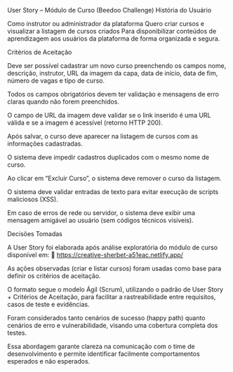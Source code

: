 User Story – Módulo de Curso (Beedoo Challenge)
História do Usuário

Como instrutor ou administrador da plataforma
Quero criar cursos e visualizar a listagem de cursos criados
Para disponibilizar conteúdos de aprendizagem aos usuários da plataforma de forma organizada e segura.

Critérios de Aceitação

Deve ser possível cadastrar um novo curso preenchendo os campos nome, descrição, instrutor, URL da imagem da capa, data de início, data de fim, número de vagas e tipo de curso.

Todos os campos obrigatórios devem ter validação e mensagens de erro claras quando não forem preenchidos.

O campo de URL da imagem deve validar se o link inserido é uma URL válida e se a imagem é acessível (retorno HTTP 200).

Após salvar, o curso deve aparecer na listagem de cursos com as informações cadastradas.

O sistema deve impedir cadastros duplicados com o mesmo nome de curso.

Ao clicar em “Excluir Curso”, o sistema deve remover o curso da listagem.

O sistema deve validar entradas de texto para evitar execução de scripts maliciosos (XSS).

Em caso de erros de rede ou servidor, o sistema deve exibir uma mensagem amigável ao usuário (sem códigos técnicos visíveis).

Decisões Tomadas

A User Story foi elaborada após análise exploratória do módulo de curso disponível em:
🔗 https://creative-sherbet-a51eac.netlify.app/

As ações observadas (criar e listar cursos) foram usadas como base para definir os critérios de aceitação.

O formato segue o modelo Ágil (Scrum), utilizando o padrão de User Story + Critérios de Aceitação, para facilitar a rastreabilidade entre requisitos, casos de teste e evidências.

Foram considerados tanto cenários de sucesso (happy path) quanto cenários de erro e vulnerabilidade, visando uma cobertura completa dos testes.

Essa abordagem garante clareza na comunicação com o time de desenvolvimento e permite identificar facilmente comportamentos esperados e não esperados.
